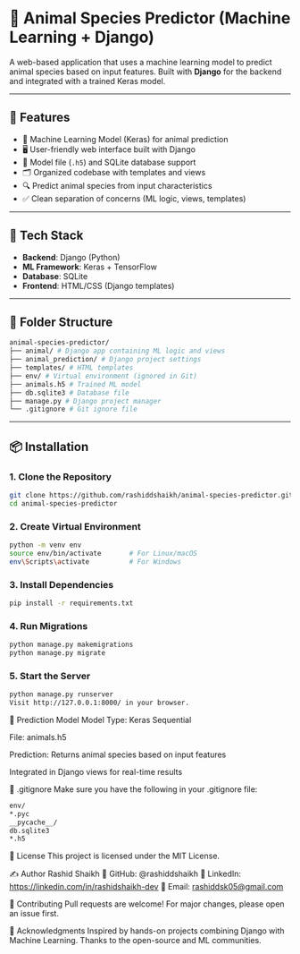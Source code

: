 # 🐾 Animal Species Predictor (Machine Learning + Django)

A web-based application that uses a machine learning model to predict animal species based on input features. Built with **Django** for the backend and integrated with a trained Keras model.

---

## 🚀 Features

- 🧠 Machine Learning Model (Keras) for animal prediction
- 🖥️ User-friendly web interface built with Django
- 💾 Model file (`.h5`) and SQLite database support
- 🗂️ Organized codebase with templates and views
- 🔍 Predict animal species from input characteristics
- ✅ Clean separation of concerns (ML logic, views, templates)

---

## 🧰 Tech Stack

- **Backend**: Django (Python)
- **ML Framework**: Keras + TensorFlow
- **Database**: SQLite
- **Frontend**: HTML/CSS (Django templates)

---

## 📁 Folder Structure
```bash
animal-species-predictor/
├── animal/ # Django app containing ML logic and views
├── animal_prediction/ # Django project settings
├── templates/ # HTML templates
├── env/ # Virtual environment (ignored in Git)
├── animals.h5 # Trained ML model
├── db.sqlite3 # Database file
├── manage.py # Django project manager
└── .gitignore # Git ignore file
```
---

## 📦 Installation

### 1. Clone the Repository

```bash
git clone https://github.com/rashiddshaikh/animal-species-predictor.git
cd animal-species-predictor
```

### 2. Create Virtual Environment
```bash
python -m venv env
source env/bin/activate       # For Linux/macOS
env\Scripts\activate          # For Windows
```

### 3. Install Dependencies
```bash
pip install -r requirements.txt
```

### 4. Run Migrations
```bash
python manage.py makemigrations
python manage.py migrate
```

### 5. Start the Server
```bash
python manage.py runserver
Visit http://127.0.0.1:8000/ in your browser.
```


🧪 Prediction Model
Model Type: Keras Sequential

File: animals.h5

Prediction: Returns animal species based on input features

Integrated in Django views for real-time results

📄 .gitignore
Make sure you have the following in your .gitignore file:

```markdown
env/
*.pyc
__pycache__/
db.sqlite3
*.h5
```
📄 License
This project is licensed under the MIT License.

✍️ Author
Rashid Shaikh
🔗 GitHub: @rashiddshaikh
🔗 LinkedIn: https://linkedin.com/in/rashidshaikh-dev
📧 Email: rashiddsk05@gmail.com

🌟 Contributing
Pull requests are welcome!
For major changes, please open an issue first.

🙏 Acknowledgments
Inspired by hands-on projects combining Django with Machine Learning.
Thanks to the open-source and ML communities.


